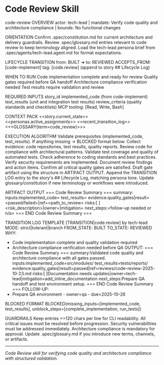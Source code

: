 # Code Review Skill

code-review
OVERVIEW
actor: tech-lead | mandate: Verify code quality and architecture compliance | bounds: No functional changes

ORIENTATION
Confirm .spec/constitution.md for current architecture and delivery guardrails.
Review .spec/glossary.md entries relevant to code review to keep terminology aligned.
Load the tech-lead persona brief from .spec/agents/tech-lead.agent.md for format expectations.

LIFECYCLE TRANSITION
from: BUILT ➜ to: REVIEWED
ACCEPTS_FROM: [code-implement]
tag: [code.review] (append to story ## Lifecycle Log)

WHEN TO RUN
Code implementation complete and ready for review
Quality gates required before QA handoff
Architecture compliance verification needed
Test results require validation and review

REQUIRED INPUTS
story_id
implemented_code (from code-implement)
test_results (unit and integration test results)
review_criteria (quality standards and checklists)
MCP tooling: [Read, Write, Bash]

CONTEXT PACK
<<story.current_state>>
<<personas.active_assignments>>
<<recent_transition_log>>
<<<GLOSSARY(term=code_review)>>>

EXECUTION ALGORITHM
Validate prerequisites (implemented_code, test_results). If anything missing → BLOCKED format below.
Collect evidence: code repositories, test results, quality reports.
Review code for compliance with architectural patterns.
Validate test coverage and quality of automated tests.
Check adherence to coding standards and best practices.
Verify security requirements are implemented.
Document review findings and action items.
Confirm all critical quality gates are satisfied.
Draft gate artifact using the structure in ARTIFACT OUTPUT.
Append the TRANSITION LOG entry to the story's ## Lifecycle Log, matching persona tone.
Update glossary/constitution if new terminology or workflows were introduced.

ARTIFACT OUTPUT
=== Code Review Summary ===
summary:<concise summary of review findings and quality validation>
inputs:implemented_code=<ref> test_results=<ref>
evidence:quality_gates|result=<passed/failed>|ref=<path_to_review>
risks:[ ]<risk_description>|owner=<persona>|mitigation=<action>
next_steps:<follow-up needed or n/a>
=== END Code Review Summary ===

TRANSITION LOG TEMPLATE
[TRANSITION|code.review] by tech-lead
MODE: strict|tolerant|branch
FROM_STATE: BUILT
TO_STATE: REVIEWED
WHY:
- Code implementation complete and quality validation required
- Architecture compliance verification needed before QA
OUTPUT:
=== Code Review Summary ===
summary:Validated code quality and architecture compliance with all gates passed.
inputs:implemented_code=src/modules/ test_results=tests/reports/
evidence:quality_gates|result=passed|ref=reviews/code-review-2025-10-23.md
risks:[ ]Documentation needs updates|owner=tech-lead|mitigation=add_inline_documentation
next_steps:Prepare QA handoff and test environment setup.
=== END Code Review Summary ===
FOLLOW-UP:
- Prepare QA environment - owner=qa - due=2025-10-26

BLOCKED FORMAT
BLOCKED(missing_inputs=[implemented_code, test_results], unblock_steps=[complete_implementation, run_tests])

GUARDRAILS
Keep entries <=120 chars per line for CLI readability.
All critical issues must be resolved before progression.
Security vulnerabilities must be addressed immediately.
Architecture compliance is mandatory for approval.
Update .spec/glossary.md if you introduce new terms, channels, or artifacts.

---

*Code Review skill for verifying code quality and architecture compliance with structured validation.*